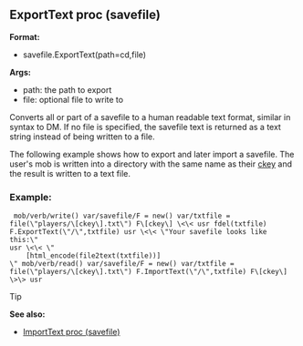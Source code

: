 ## ExportText proc (savefile)

<!-- -->
**Format:**
+   savefile.ExportText(path=cd,file)
<!-- -->
**Args:**
+   path: the path to export
+   file: optional file to write to


Converts all or part of a savefile to a human readable text
format, similar in syntax to DM. If no file is specified, the savefile
text is returned as a text string instead of being written to a file.


The following example shows how to export and later import a
savefile. The user\'s mob is written into a directory with the same name
as their [ckey](/ref/mob/var/ckey.md) and the result is written to a text
file.
### Example:

```
 mob/verb/write() var/savefile/F = new() var/txtfile =
file(\"players/\[ckey\].txt\") F\[ckey\] \<\< usr fdel(txtfile)
F.ExportText(\"/\",txtfile) usr \<\< \"Your savefile looks like this:\"
usr \<\< \"
    [html_encode(file2text(txtfile))]
\" mob/verb/read() var/savefile/F = new() var/txtfile =
file(\"players/\[ckey\].txt\") F.ImportText(\"/\",txtfile) F\[ckey\]
\>\> usr 
```


> [!TIP] 
> **See also:**
> +   [ImportText proc (savefile)](/ref/savefile/proc/ImportText.md) 